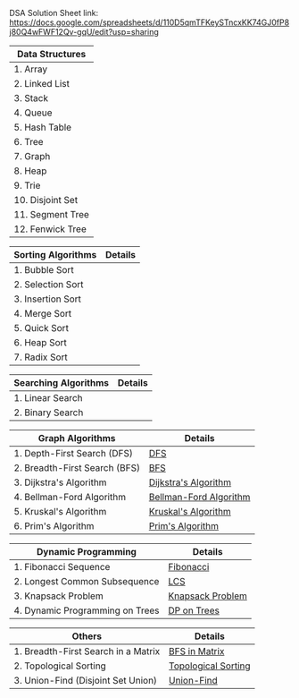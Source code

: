 DSA Solution Sheet link: https://docs.google.com/spreadsheets/d/110D5qmTFKeySTncxKK74GJ0fP8j80Q4wFWF12Qv-gqU/edit?usp=sharing


| Data Structures       |
| ---------------------- | 
| 1. Array               |                
| 2. Linked List         |                                                                                                                
| 3. Stack               |                                                                                                               
| 4. Queue               |                                                                                                       
| 5. Hash Table          |                                                                                                       
| 6. Tree                |                                                                                                       
| 7. Graph               | [Graph](dsa/graph.md)                                                                                                 
| 8. Heap                |                                                                                                       
| 9. Trie                |                                                                                                       
| 10. Disjoint Set       |                                                                                                       
| 11. Segment Tree       |                                                                                                       
| 12. Fenwick Tree       |                                                                                                       

| Sorting Algorithms     | Details                                                                                                      |
| ---------------------- | ------------------------------------------------------------------------------------------------------------ |
| 1. Bubble Sort         |                                                                                                              |
| 2. Selection Sort      |                                                                                                              |
| 3. Insertion Sort      |                                                                                                              |
| 4. Merge Sort          |                                                                                                              |
| 5. Quick Sort          |                                                                                                              |
| 6. Heap Sort           |                                                                                                              |
| 7. Radix Sort          |                                                                                                              |

| Searching Algorithms   | Details                                                                                                      |
| ---------------------- | ------------------------------------------------------------------------------------------------------------ |
| 1. Linear Search       |                                                                                                              |
| 2. Binary Search       |                                                                                                              |

| Graph Algorithms       | Details                                                                                                      |
| ---------------------- | ------------------------------------------------------------------------------------------------------------ |
| 1. Depth-First Search (DFS) | [DFS](dsa/dfs.md)                                                                                           |
| 2. Breadth-First Search (BFS) | [BFS](dsa/bfs.md)                                                                                         |
| 3. Dijkstra's Algorithm | [Dijkstra's Algorithm](dsa/dj.md)                                                                         |
| 4. Bellman-Ford Algorithm | [Bellman-Ford Algorithm](dsa/bellman_ford.md)                                                           |
| 5. Kruskal's Algorithm  | [Kruskal's Algorithm](dsa/kruskal.md)                                                                    |
| 6. Prim's Algorithm      | [Prim's Algorithm](dsa/prim.md)                                                                          |

| Dynamic Programming     | Details                                                                                                      |
| ----------------------- | ------------------------------------------------------------------------------------------------------------ |
| 1. Fibonacci Sequence   | [Fibonacci](dsa/fibonacci.md)                                                                            |
| 2. Longest Common Subsequence | [LCS](dsa/lcs.md)                                                                                        |
| 3. Knapsack Problem     | [Knapsack Problem](dsa/knapsack.md)                                                                     |
| 4. Dynamic Programming on Trees | [DP on Trees](dsa/dp_on_trees.md)                                                                    |

| Others                 | Details                                                                                                      |
| ---------------------- | ------------------------------------------------------------------------------------------------------------ |
| 1. Breadth-First Search in a Matrix | [BFS in Matrix](dsa/bfs_matrix.md)                                                                |
| 2. Topological Sorting | [Topological Sorting](dsa/topological_sorting.md)                                                     |
| 3. Union-Find (Disjoint Set Union) | [Union-Find](dsa/union_find.md)                                                                     |


   
